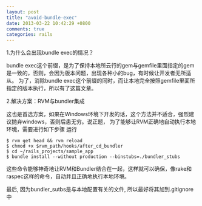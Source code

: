 ```yaml
---
layout: post
title: "avoid-bundle-exec"
date: 2013-03-22 10:42:29 +0800
comments: true
categories: rails
---
```


1.为什么会出现bundle exec的情况？

bundle exec这个前缀，是为了保持本地所云行的gem与gemfile里面指定的gem是一致的，否则，会因为版本问题，出现各种小的bug，有时候让开发者无所适从。 为了，消除bundle exec这个前缀的同时，而让本地完全按照gemfile里面所指定的版本执行，所以有了这篇文章。

2.解决方案：RVM与bundler集成

这也是首选方案，如果在Windows环境下开发的话，这个方法并不适合，强烈建议抛弃windows，否则后患无穷。说正题， 为了能够让RVM正确地自动执行本地环境，需要进行如下步骤 运行

    $ rvm get head && rvm reload
    $ chmod +x $rvm_path/hooks/after_cd_bundler
    $ cd ~/rails_projects/sample_app
    $ bundle install --without production --binstubs=./bundler_stubs

这些命令能够神奇地让RVM和Bundler结合在一起，这样就可以确保，像rake和raspec这样的命令，自动并且正确地执行本地环境。

最后, 因为bundler_sutbs是与本地配置有关的文件, 所以最好将其加到.gitignore中